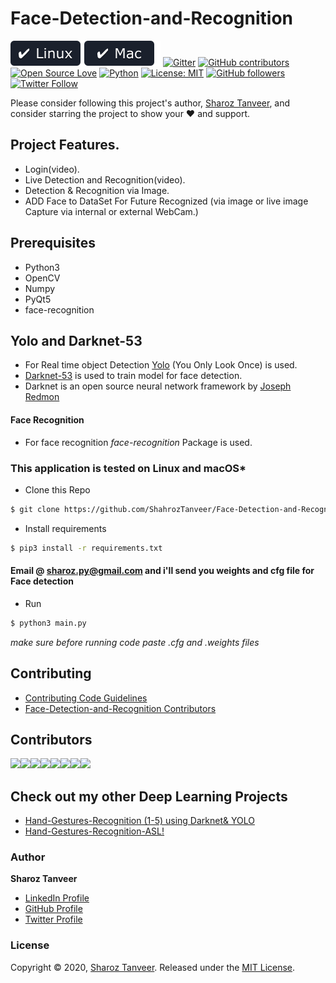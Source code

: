# Face-Detection-and-Recognition


[![Cross-Platform Compatibility](/Badge/os-badges.svg)]()
[![Gitter](https://badges.gitter.im/SharozTanveer/community.svg)](https://gitter.im/SharozTanveer/community?utm_source=badge&utm_medium=badge&utm_campaign=pr-badge)
[![GitHub contributors](https://img.shields.io/badge/contributions-welcome-brightgreen.svg?style=flat)](https://github.com/ShahrozTanveer/Face-Detection-and-Recognition/pulls)
[![Open Source Love](https://badges.frapsoft.com/os/v1/open-source.png?v=103)](https://opensource.com/users/sharoztanveer)
[![Python](https://img.shields.io/badge/Made%20with-Python-1f425f.svg)](https://www.python.org/)
[![License: MIT](https://img.shields.io/badge/License-MIT-yellow.svg)](https://github.com/ShahrozTanveer/Face-Detection-and-Recognition/blob/master/LICENSE)
[![GitHub followers](https://img.shields.io/github/followers/ShahrozTanveer.svg?style=social&label=Follow&maxAge=2592000)](https://github.com/ShahrozTanveer)
[![Twitter Follow](https://img.shields.io/twitter/follow/sharoz_tanveer.svg?style=social)](https://twitter.com/sharoz_tanveer)


Please consider following this project's author, [Sharoz Tanveer](https://github.com/ShahrozTanveer), and consider starring the project to show your :heart: and support.

## Project Features.
* Login(video).
* Live Detection and Recognition(video).
* Detection & Recognition via Image.
* ADD Face to DataSet For Future Recognized (via image or live image Capture via internal or external WebCam.)

## Prerequisites
* Python3
* OpenCV
* Numpy
* PyQt5
* face-recognition

## Yolo and Darknet-53
* For Real time object Detection [Yolo](https://pjreddie.com/darknet/yolo/) (You Only Look Once) is used.
* [Darknet-53](https://pjreddie.com/darknet/) is used to train model for face detection.
* Darknet is an open source neural network framework by [Joseph Redmon](https://github.com/pjreddie)

#### Face Recognition
* For face recognition *face-recognition* Package is used.

### This application is tested on  Linux and macOS*

* Clone this Repo
```bash
$ git clone https://github.com/ShahrozTanveer/Face-Detection-and-Recognition.git
```
* Install requirements
```bash
$ pip3 install -r requirements.txt
```

#### Email @ sharoz.py@gmail.com and i'll send you weights and cfg file for Face detection
* Run
```bash
$ python3 main.py
```
*make sure before running code paste .cfg and .weights files*
## Contributing

* [Contributing Code Guidelines](https://github.com/ShahrozTanveer/Face-Detection-and-Recognition/blob/master/CONTRIBUTING.md)
* [Face-Detection-and-Recognition Contributors](https://github.com/ShahrozTanveer/Face-Detection-and-Recognition/graphs/contributors)

## Contributors
[![](https://sourcerer.io/fame/ShahrozTanveer/ShahrozTanveer/Face-Detection-and-Recognition/images/0)](https://sourcerer.io/fame/ShahrozTanveer/ShahrozTanveer/Face-Detection-and-Recognition/links/0)[![](https://sourcerer.io/fame/ShahrozTanveer/ShahrozTanveer/Face-Detection-and-Recognition/images/1)](https://sourcerer.io/fame/ShahrozTanveer/ShahrozTanveer/Face-Detection-and-Recognition/links/1)[![](https://sourcerer.io/fame/ShahrozTanveer/ShahrozTanveer/Face-Detection-and-Recognition/images/2)](https://sourcerer.io/fame/ShahrozTanveer/ShahrozTanveer/Face-Detection-and-Recognition/links/2)[![](https://sourcerer.io/fame/ShahrozTanveer/ShahrozTanveer/Face-Detection-and-Recognition/images/3)](https://sourcerer.io/fame/ShahrozTanveer/ShahrozTanveer/Face-Detection-and-Recognition/links/3)[![](https://sourcerer.io/fame/ShahrozTanveer/ShahrozTanveer/Face-Detection-and-Recognition/images/4)](https://sourcerer.io/fame/ShahrozTanveer/ShahrozTanveer/Face-Detection-and-Recognition/links/4)[![](https://sourcerer.io/fame/ShahrozTanveer/ShahrozTanveer/Face-Detection-and-Recognition/images/5)](https://sourcerer.io/fame/ShahrozTanveer/ShahrozTanveer/Face-Detection-and-Recognition/links/5)[![](https://sourcerer.io/fame/ShahrozTanveer/ShahrozTanveer/Face-Detection-and-Recognition/images/6)](https://sourcerer.io/fame/ShahrozTanveer/ShahrozTanveer/Face-Detection-and-Recognition/links/6)[![](https://sourcerer.io/fame/ShahrozTanveer/ShahrozTanveer/Face-Detection-and-Recognition/images/7)](https://sourcerer.io/fame/ShahrozTanveer/ShahrozTanveer/Face-Detection-and-Recognition/links/7)

## Check out my other Deep Learning Projects
* [Hand-Gestures-Recognition (1-5) using Darknet& YOLO](https://github.com/ShahrozTanveer/Hand-Gestures-Recognition)
* [Hand-Gestures-Recognition-ASL!](https://github.com/ShahrozTanveer/Hand-Gestures-Recognition-ASL)





### Author

**Sharoz Tanveer**

* [LinkedIn Profile](https://www.linkedin.com/in/sharoztanveer/)
* [GitHub Profile](https://github.com/ShahrozTanveer)
* [Twitter Profile](https://twitter.com/sharoz_tanveer)

### License

Copyright © 2020, [Sharoz Tanveer](https://github.com/ShahrozTanveer).
Released under the [MIT License](LICENSE).






